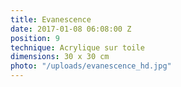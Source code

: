```yaml
---
title: Evanescence
date: 2017-01-08 06:08:00 Z
position: 9
technique: Acrylique sur toile
dimensions: 30 x 30 cm
photo: "/uploads/evanescence_hd.jpg"
---
```


